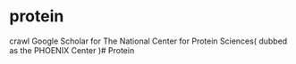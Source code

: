 # protein
crawl Google Scholar for The National Center for Protein Sciences( dubbed as the PHOENIX Center )#   P r o t e i n  
 